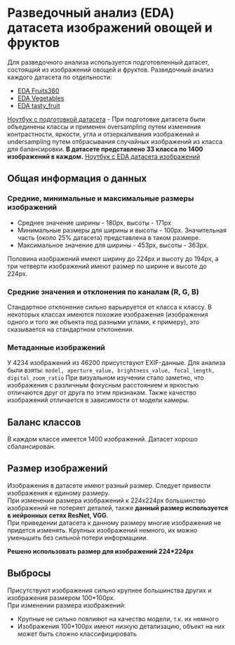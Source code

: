 # Разведочный анализ (EDA) датасета изображений овощей и фруктов
Для разведочного анализа используется подготовленный датасет, состоящий из изображений овощей и фруктов.
Разведочный анализ каждого датасета по отдельности:
- [EDA Fruits360](EDA/EDA_Fruits360.md)
- [EDA Vegetables](EDA/EDA_Vegetables.md)
- [EDA tasty_fruit](EDA/tasty_fruit.md)

[Ноутбук с подготовкой датасета](EDA/dataset_merging.ipynb) - При подготовке датасета были объединены классы и применен oversampling путем изменения контрастности, яркости, угла и отзеркаливания изображений и undersampling путем отбрасывания случайных изображений из класса для балансировки.
**В датасете представлено 33 класса по 1400 изображений в каждом.**
[Ноутбук с EDA датасета изображений](EDA/EDA_main.ipynb)
## Общая информация о данных
### Средние, минимальные и максимальные размеры изображений
* Среднее значение ширины - 180px, высоты - 171px  
* Минимальные размеры для ширины и высоты - 100px. Значительная часть (около 25% датасета) представлена в таком размере.  
* Максимальное значение для ширины - 453px, высоты - 363px.

Половина изображений имеют ширину до 224px и высоту до 194px, а три четверти изображений имеют размер по ширине и высоте до 224px.
### Средние значения и отклонения по каналам (R, G, B)
Стандартное отклонение сильно варьируется от класса к классу. В некоторых классах имеются похожие изображения (изображения одного и того же объекта под разными углами, к примеру), это сказывается на стандартном отклонении.  
### Метаданные изображений
У 4234 изображений из 46200 присутствуют EXIF-данные.
Для анализа были взяты: `model, aperture_value, brightness_value, focal_length, digital_zoom_ratio`
При визуальном изучении стало заметно, что изображения с различным фокусным расстоянием и яркостью отличаются друг от друга по этим признакам.
Также качество изображений отличается в зависимости от модели камеры.  
## Баланс классов
В каждом классе имеется 1400 изображений. Датасет хорошо сбалансирован.
## Размер изображений
Изображения в датасете имеют разный размер. Следует привести изображения к единому размеру.  
При изменении размера изображений к 224x224px большинство изображений не потеряет деталей, также **данный размер используется в нейронных сетях ResNet, VGG**.  
При приведении датасета к данному размеру многие изображения не придется изменять. Крупных изображений немного, их можно уменьшить без сильной потери информациии.

**Решено использовать размер для изображений 224*224px**
## Выбросы
Присутствуют изображения сильно крупнее большинства других и изображения размером 100*100px.  
При изменении размера изображений:
- Крупные не сильно повлияют на качество модели, т.к. их немного
- Изображения 100*100px имеют низкую детализацию, объект на них может быть сложно классифицировать
